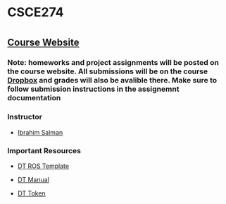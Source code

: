 # CSCE274
#
#
## [Course Website](https://cse.sc.edu/~ijsalman/csce274/f22)

### Note: homeworks and project assignments will be posted on the course website. All submissions will be on the course [Dropbox](https://dropbox.cse.sc.edu) and grades will also be avalible there. Make sure to follow submission instructions in the assignemnt documentation

### Instructor
* [Ibrahim Salman](https://github.com/18r441m)

### Important Resources
* [DT ROS Template](https://github.com/18r441m/template-ros)

* [DT Manual](https://docs.duckietown.org/DT19/opmanual_duckiebot/out.pdf)

* [DT Token](https://www.duckietown.org/site/your-token)

